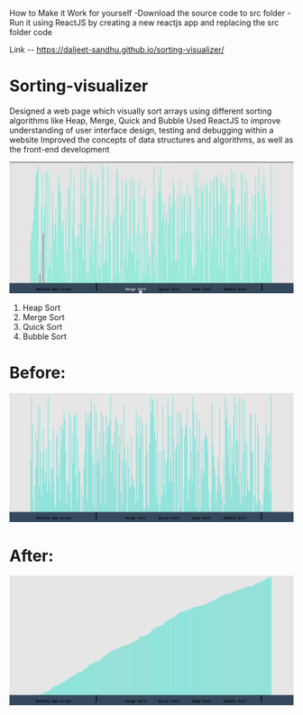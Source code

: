 

How to Make it Work for yourself
-Download the source code to src folder
-Run it using ReactJS by creating a new reactjs app and replacing the src folder code


Link -- https://daljeet-sandhu.github.io/sorting-visualizer/



# Sorting-visualizer

Designed a web page which visually sort arrays using different sorting algorithms like Heap, Merge, Quick and Bubble
Used ReactJS to improve understanding of user interface design, testing and debugging within a website
Improved the concepts of data structures and algorithms, as well as the front-end development

![Alt text](data/final.gif)

1. Heap Sort
2. Merge Sort
3. Quick Sort
4. Bubble Sort

# Before:
![Alt text](data/screenshot2.png)


# After:
![Alt text](data/screenshot1.png)

